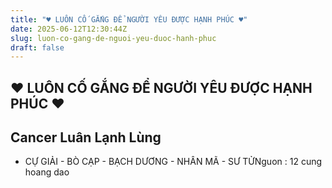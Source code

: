 ```yaml
---
title: "♥ LUÔN CỐ GẮNG ĐỂ NGƯỜI YÊU ĐƯỢC HẠNH PHÚC ♥"
date: 2025-06-12T12:30:44Z
slug: luon-co-gang-de-nguoi-yeu-duoc-hanh-phuc
draft: false
---
```


## ♥ LUÔN CỐ GẮNG ĐỂ NGƯỜI YÊU ĐƯỢC HẠNH PHÚC ♥

## Cancer Luân Lạnh Lùng

- CỰ GIẢI - BÒ CẠP - BẠCH DƯƠNG - NHÂN MÃ - SƯ TỬNguon : 12 cung hoang dao